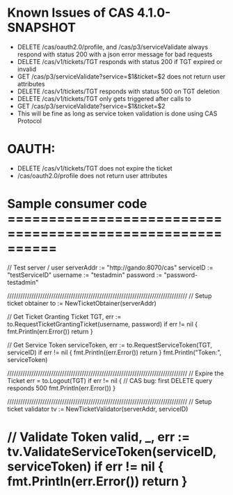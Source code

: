 # Known Issues of CAS 4.1.0-SNAPSHOT
* DELETE /cas/oauth2.0/profile, and /cas/p3/serviceValidate
    always respond with status 200 with a json error message for bad requests
* DELETE /cas/v1/tickets/TGT responds with status 200 if TGT expired or invalid
* GET /cas/p3/serviceValidate?service=$1&ticket=$2 does not return user attributes
* DELETE /cas/v1/tickets/TGT responds with status 500 on TGT deletion
* DELETE /cas/v1/tickets/TGT only gets triggered after calls to 
*   GET /cas/p3/serviceValidate?service=$1&ticket=$2
*   This will be fine as long as service token validation is done using CAS Protocol
# OAUTH:
* DELETE /cas/v1/tickets/TGT does not expire the ticket
* /cas/oauth2.0/profile does not return user attributes



# Sample consumer code ==========================================================
// Test server / user
serverAddr := "http://gando:8070/cas"
serviceID := "testServiceID"
username := "testadmin"
password := "password-testadmin"

//////////////////////////////////////////////////////////////////////////////////
// Setup ticket obtainer
to := NewTicketObtainer(serverAddr)

// Get Ticket Granting Ticket
TGT, err := to.RequestTicketGrantingTicket(username, password)
if err != nil {
	fmt.Println(err.Error())
	return
}

// Get Service Token
serviceToken, err := to.RequestServiceToken(TGT, serviceID)
if err != nil {
	fmt.Println((err.Error())
	return
}
fmt.Println("Token:", serviceToken)

//////////////////////////////////////////////////////////////////////////////////
// Expire the Ticket
err = to.Logout(TGT)
if err != nil {
	// CAS bug: first DELETE query responds 500
	fmt.Println(err.Error())
}

//////////////////////////////////////////////////////////////////////////////////
// Setup ticket validator
tv := NewTicketValidator(serverAddr, serviceID)

// Validate Token
valid, _, err := tv.ValidateServiceToken(serviceID, serviceToken)
if err != nil {
	fmt.Println(err.Error())
	return
}
==================================================================================

